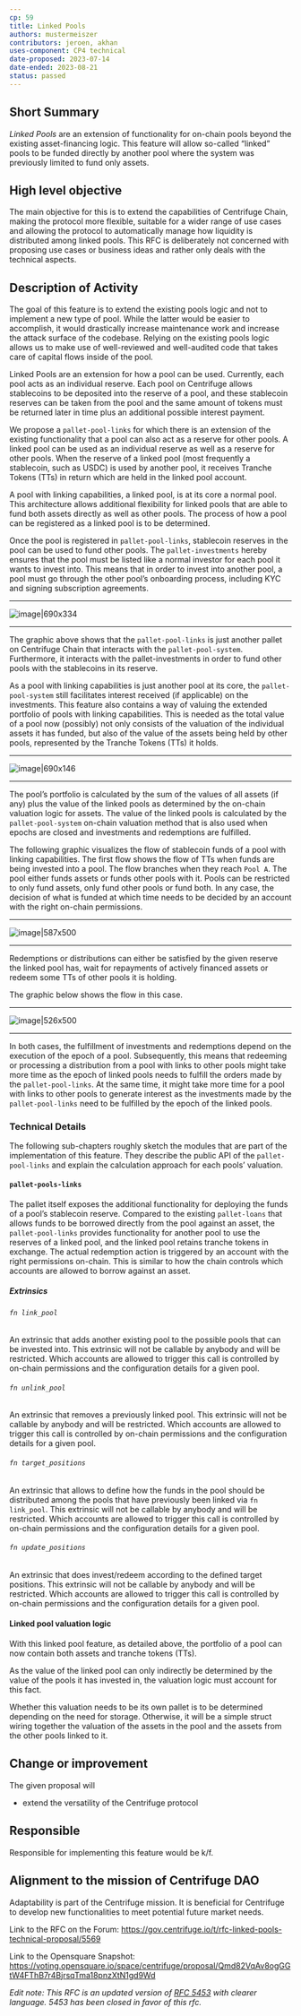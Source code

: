 ```yaml
---
cp: 59
title: Linked Pools
authors: mustermeiszer
contributors: jeroen, akhan
uses-component: CP4 technical
date-proposed: 2023-07-14
date-ended: 2023-08-21
status: passed
---
```


## Short Summary
*Linked Pools* are an extension of functionality for on-chain pools beyond the existing asset-financing logic. This feature will allow so-called “linked” pools to be funded directly by another pool where the system was previously limited to fund only assets.

## High level objective
The main objective for this is to extend the capabilities of Centrifuge Chain, making the protocol more flexible, suitable for a wider range of use cases and allowing the protocol to automatically manage how liquidity is distributed among linked pools. This RFC is deliberately not concerned with proposing use cases or business ideas and rather only deals with the technical aspects.

## Description of Activity
The goal of this feature is to extend the existing pools logic and not to implement a new type of pool. While the latter would be easier to accomplish, it would drastically increase maintenance work and increase the attack surface of the codebase. Relying on the existing pools logic allows us to make use of well-reviewed and well-audited code that takes care of capital flows inside of the pool.

Linked Pools are an extension for how a pool can be used. Currently, each pool acts as an individual reserve. Each pool on Centrifuge allows stablecoins to be deposited into the reserve of a pool, and these stablecoin reserves can be taken from the pool and the same amount of tokens must be returned later in time plus an additional possible interest payment.

We propose a `pallet-pool-links` for which there is an extension of the existing functionality that a pool can also act as a reserve for other pools. A linked pool can be used as an individual reserve as well as a reserve for other pools. When the reserve of a linked pool (most frequently a stablecoin, such as USDC) is used by another pool, it receives Tranche Tokens (TTs) in return which are held in the linked pool account.

A pool with linking capabilities, a linked pool, is at its core a normal pool. This architecture allows additional flexibility for linked pools that are able to fund both assets directly as well as other pools. The process of how a pool can be registered as a linked pool is to be determined.

Once the pool is registered in `pallet-pool-links`, stablecoin reserves in the pool can be used to fund other pools. The `pallet-investments` hereby ensures that the pool must be listed like a normal investor for each pool it wants to invest into. This means that in order to invest into another pool, a pool must go through the other pool’s onboarding process, including KYC and signing subscription agreements.

---
![image|690x334](upload://ovSHfZFYtD0gng5YngvStUzllp2.png)

---

The graphic above shows that the `pallet-pool-links` is just another pallet on Centrifuge Chain that interacts with the `pallet-pool-system`. Furthermore, it interacts with the pallet-investments in order to fund other pools with the stablecoins in its reserve.


As a pool with linking capabilities is just another pool at its core, the `pallet-pool-system` still facilitates interest received (if applicable) on the investments. This feature also contains a way of valuing the extended portfolio of pools with linking capabilities. This is needed as the total value of a pool now (possibly) not only consists of the valuation of the individual assets it has funded, but also of the value of the assets being held by other pools, represented by the Tranche Tokens (TTs) it holds.

---
![image|690x146](upload://khsnDt8zXl7iAhgw91nsvYlXNPP.png)

---

The pool’s portfolio is calculated by the sum of the values of all assets (if any) plus the value of the linked pools as determined by the on-chain valuation logic for assets. The value of the linked pools is calculated by the `pallet-pool-system` on-chain valuation method that is also used when epochs are closed and investments and redemptions are fulfilled.

The following graphic visualizes the flow of stablecoin funds of a pool with linking capabilities. The first flow shows the flow of TTs when funds are being invested into a pool. The flow branches when they reach `Pool A`. The pool either funds assets or funds other pools with it. Pools can be restricted to only fund assets, only fund other pools or fund both. In any case, the decision of what is funded at which time needs to be decided by an account with the right on-chain permissions.

---
![image|587x500](upload://zZrc7qjBfuVq1Yw5cP7tjRwOcgm.png)

---

Redemptions or distributions can either be satisfied by the given reserve the linked pool has, wait for repayments of actively financed assets or redeem some TTs of other pools it is holding.

The graphic below shows the flow in this case.

---
![image|526x500](upload://gaEFofepVuWoYQrBBQHGwXhNs1j.png)

---

In both cases, the fulfillment of investments and redemptions depend on the execution of the epoch of a pool. Subsequently, this means that redeeming or processing a distribution from a pool with links to other pools might take more time as the epoch of linked pools needs to fulfill the orders made by the `pallet-pool-links`. At the same time, it might take more time for a pool with links to other pools to generate interest as the investments made by the `pallet-pool-links` need to be fulfilled by the epoch of the linked pools.

### Technical Details
The following sub-chapters roughly sketch the modules that are part of the implementation of this feature. They describe the public API of the `pallet-pool-links` and explain the calculation approach for each pools’ valuation.

#### `pallet-pools-links`
The pallet itself exposes the additional functionality for deploying the funds of a pool’s stablecoin reserve. Compared to the existing `pallet-loans` that allows funds to be borrowed directly from the pool against an asset, the `pallet-pool-links` provides functionality for another pool to use the reserves of a linked pool, and the linked pool retains tranche tokens in exchange. The actual redemption action is triggered by an account with the right permissions on-chain. This is similar to how the chain controls which accounts are allowed to borrow against an asset.

##### Extrinsics
###### `fn link_pool`
An extrinsic that adds another existing pool to the possible pools that can be invested into. This extrinsic will not be callable by anybody and will be restricted. Which accounts are allowed to trigger this call is controlled by on-chain permissions and the configuration details for a given pool.

###### `fn unlink_pool`
An extrinsic that removes a previously linked pool. This extrinsic will not be callable by anybody and will be restricted. Which accounts are allowed to trigger this call is controlled by on-chain permissions and the configuration details for a given pool.

###### `fn target_positions`
An extrinsic that allows to define how the funds in the pool should be distributed among the pools that have previously been linked via `fn link_pool`. This extrinsic will not be callable by anybody and will be restricted. Which accounts are allowed to trigger this call is controlled by on-chain permissions and the configuration details for a given pool.

###### `fn update_positions`
An extrinsic that does invest/redeem according to the defined target positions. This extrinsic will not be callable by anybody and will be restricted. Which accounts are allowed to trigger this call is controlled by on-chain permissions and the configuration details for a given pool.

#### Linked pool valuation logic
With this linked pool feature, as detailed above, the portfolio of a pool can now contain both assets and tranche tokens (TTs).

As the value of the linked pool can only indirectly be determined by the value of the pools it has invested in, the valuation logic must account for this fact.

Whether this valuation needs to be its own pallet is to be determined depending on the need for storage. Otherwise, it will be a simple struct wiring together the valuation of the assets in the pool and  the assets from the other pools linked to it.

## Change or improvement
The given proposal will
* extend the versatility of the Centrifuge protocol

## Responsible
Responsible for implementing this feature would be k/f.

## Alignment to the mission of Centrifuge DAO
Adaptability is part of the Centrifuge mission. It is beneficial for Centrifuge to develop new functionalities to meet potential future market needs.

Link to the RFC on the Forum: https://gov.centrifuge.io/t/rfc-linked-pools-technical-proposal/5569

Link to the Opensquare Snapshot: https://voting.opensquare.io/space/centrifuge/proposal/Qmd82VqAv8ogGGtW4FThB7r4BjrsqTma18pnzXtN1gd9Wd

*Edit note: This RFC is an updated version of [RFC 5453](https://gov.centrifuge.io/t/rfc-linked-pools-technical-proposal/5453) with clearer language. 5453 has been closed in favor of this rfc.*